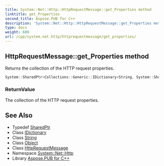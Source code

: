 ```yaml
---
title: System::Net::Http::HttpRequestMessage::get_Properties method
linktitle: get_Properties
second_title: Aspose.PUB for C++
description: 'System::Net::Http::HttpRequestMessage::get_Properties method. Returns the collection of the HTTP request properties in C++.'
type: docs
weight: 600
url: /cpp/system.net.http/httprequestmessage/get_properties/
---
```

## HttpRequestMessage::get_Properties method


Returns the collection of the HTTP request properties.

```cpp
System::SharedPtr<Collections::Generic::IDictionary<String, System::SharedPtr<Object>>> System::Net::Http::HttpRequestMessage::get_Properties()
```


### ReturnValue

The collection of the HTTP request properties.

## See Also

* Typedef [SharedPtr](../../../system/sharedptr/)
* Class [IDictionary](../../../system.collections.generic/idictionary/)
* Class [String](../../../system/string/)
* Class [Object](../../../system/object/)
* Class [HttpRequestMessage](../)
* Namespace [System::Net::Http](../../)
* Library [Aspose.PUB for C++](../../../)
